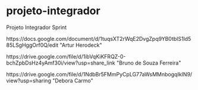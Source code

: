 # projeto-integrador
Projeto Integrador Sprint
<p>https://docs.google.com/document/d/1tuqsXT2rWqE2DvgZpq9YB0tblS1ld585LSgHggOrf0Q/edit "Artur Herodeck"</p> 

<p>https://drive.google.com/file/d/1ibVqKiKFRQZ-0-bchZpbDsHz4yAmf30i/view?usp=share_link "Bruno de  Souza Ferreira"</p>

<p>https://drive.google.com/file/d/1NdbBr5FMmPyCpLG77aWsMMnbogqIkIN9/view?usp=sharing "Debora Carmo"</p>
